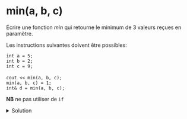 # min(a, b, c)
Écrire une fonction *min* qui retourne le minimum de 3 valeurs reçues en paramètre.

Les instructions suivantes doivent être possibles:

`int a = 5;`</br>
`int b = 2;`</br>
`int c = 9;`</br></br>
`cout << min(a, b, c);`</br>
`min(a, b, c) = 1;`</br>
`int& d = min(a, b, c);`

**NB** ne pas utiliser de `if`

<details>
<summary>Solution</summary>

~~~cpp

int& min(int& a, int& b, int& c) {
      return a < c ? a < b ? a : b : b < c ? b : c;
}

~~~

</details>
